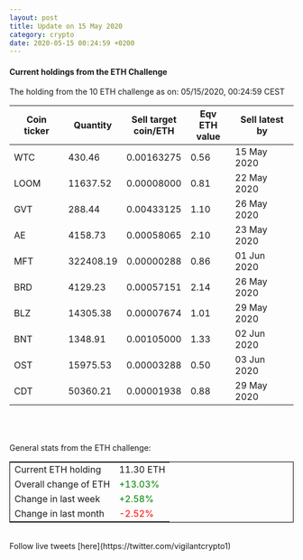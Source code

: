 ```yaml
---
layout: post
title: Update on 15 May 2020
category: crypto
date: 2020-05-15 00:24:59 +0200
---
```




#### Current holdings from the ETH Challenge

The holding from the 10 ETH challenge as on: 05/15/2020, 00:24:59 CEST

|Coin ticker|Quantity|Sell target<br>coin/ETH|Eqv ETH<br>value|Sell latest by|
|-----------|--------|-----------|-----------|--------------|
WTC|430.46|  0.00163275|0.56|15 May 2020|
LOOM|11637.52|  0.00008000|0.81|22 May 2020|
GVT|288.44|  0.00433125|1.10|26 May 2020|
AE|4158.73|  0.00058065|2.10|23 May 2020|
MFT|322408.19|  0.00000288|0.86|01 Jun 2020|
BRD|4129.23|  0.00057151|2.14|26 May 2020|
BLZ|14305.38|  0.00007674|1.01|29 May 2020|
BNT|1348.91|  0.00105000|1.33|02 Jun 2020|
OST|15975.53|  0.00003288|0.50|03 Jun 2020|
CDT|50360.21|  0.00001938|0.88|29 May 2020|

<br>
<br>
<br>
General stats from the ETH challenge:

<table style="border:1px solid black;margin-left:auto;margin-right:auto;">
	<tbody>
	<tr>
		<td>Current ETH holding</td>
		<td>     11.30 ETH</td>
	</tr>
	<tr>
		<td>Overall change of ETH</td>
		<td><font color="green">+13.03%</font></td>
	</tr>
	<tr>
		<td>Change in last week</td>
		<td><font color="green">+2.58%</font></td>
	</tr>
	<tr>
		<td>Change in last month</td>
		<td><font color="red">-2.52%</font></td>
	</tr>
	</tbody>
</table>

<br>
Follow live tweets [here](https://twitter.com/vigilantcrypto1)
<br>
<br>